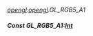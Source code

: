 _[opengl](../../modules/opengl/opengl-module.md):[opengl](../../modules/opengl/opengl-module.md).GL\_RGB5\_A1_
##### Const GL\_RGB5\_A1:[Int](../../modules/wonkey/wonkey-types-int.md)
